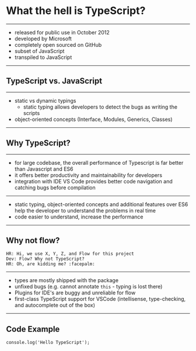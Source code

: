 # What the hell is TypeScript?

---

- released for public use in October 2012
- developed by Microsoft
- completely open sourced on GitHub
- subset of JavaScript
- transpiled to JavaScript

---

## TypeScript vs. JavaScript

---

- static vs dynamic typings
  - static typing allows developers to detect the bugs as writing the scripts
- object-oriented concepts (Interface, Modules, Generics, Classes)

---

## Why TypeScript?

---

- for large codebase, the overall performance of Typescript is far better than Javascript and ES6
- it offers better productivity and maintainability for developers
- integration with IDE VS Code provides better code navigation and catching bugs before compilation

---

- static typing, object-oriented concepts and additional features over ES6 help the developer to understand the problems in real time
- code easier to understand, increase the performance

---

## Why not flow?


```
HR: Hi, we use X, Y, Z, and Flow for this project
Dev: Flow? Why not TypeScript?
HR: Oh, are kidding me? :facepalm:
```

---

- types are mostly shipped with the package
- unfixed bugs (e.g. cannot annotate `this` - typing is lost there)
- Plugins for IDE's are buggy and unreliable for flow
- first-class TypeScript support for VSCode (intellisense, type-checking, and autocomplete out of the box)

---

## Code Example

```
console.log('Hello TypeScript');
```
